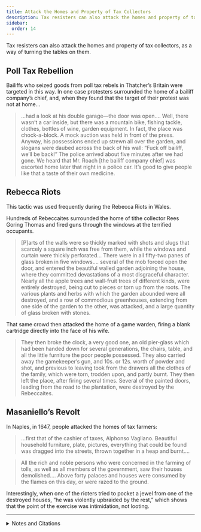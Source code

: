 ```yaml
---
title: Attack the Homes and Property of Tax Collectors
description: Tax resisters can also attack the homes and property of tax collectors, as a way of turning the tables on them.
sidebar:
  order: 14
---
```

Tax resisters can also attack the homes and property of tax collectors, as a way of turning the tables on them.

## Poll Tax Rebellion

Bailiffs who seized goods from poll tax rebels in Thatcher’s Britain were targeted in this way.
In one case protesters surrounded the home of a bailiff company’s chief, and, when they found that the target of their protest was not at home…

> …had a look at his double garage—the door was open.… Well, there wasn’t a car inside, but there was a mountain bike, fishing tackle, clothes, bottles of wine, garden equipment. In fact, the place was chock-a-block. A mock auction was held in front of the press. Anyway, his possessions ended up strewn all over the garden, and slogans were daubed across the back of his wall: “Fuck off bailiff, we’ll be back!” The police arrived about five minutes after we had gone. We heard that Mr. Roach [the bailiff company chief] was escorted home later that night in a police car. It’s good to give people like that a taste of their own medicine.

## Rebecca Riots

This tactic was used frequently during the Rebecca Riots in Wales.

Hundreds of Rebeccaites surrounded the home of tithe collector Rees Goring Thomas and fired guns through the windows at the terrified occupants.

> [P]arts of the walls were so thickly marked with shots and slugs that scarcely a square inch was free from them, while the windows and curtain were thickly perforated… There were in all fifty-two panes of glass broken in five windows.… several of the mob forced open the door, and entered the beautiful walled garden adjoining the house, where they committed devastations of a most disgraceful character. Nearly all the apple trees and wall-fruit trees of different kinds, were entirely destroyed, being cut to pieces or torn up from the roots. The various plants and herbs with which the garden abounded were all destroyed, and a row of commodious greenhouses, extending from one side of the garden to the other, was attacked, and a large quantity of glass broken with stones.

That same crowd then attacked the home of a game warden, firing a blank cartridge directly into the face of his wife.

> They then broke the clock, a very good one, an old pier-glass which had been handed down for several generations, the chairs, table, and all the little furniture the poor people possessed. They also carried away the gamekeeper’s gun, and 10s. or 12s. worth of powder and shot, and previous to leaving took from the drawers all the clothes of the family, which were torn, trodden upon, and partly burnt. They then left the place, after firing several times. Several of the painted doors, leading from the road to the plantation, were destroyed by the Rebeccaites.

## Masaniello’s Revolt

In Naples, in 1647, people attacked the homes of tax farmers:

> …first that of the cashier of taxes, Alphonso Vagliano. Beautiful household furniture, plate, pictures, everything that could be found was dragged into the streets, thrown together in a heap and burnt.…

> All the rich and noble persons who were concerned in the farming of tolls, as well as all members of the government, saw their houses demolished.… Above forty palaces and houses were consumed by the flames on this day, or were razed to the ground.

Interestingly, when one of the rioters tried to pocket a jewel from one of the destroyed houses, “he was violently upbraided by the rest,” which shows that the point of the exercise was intimidation, not looting.

<hr />

<details>
<summary>Notes and Citations</summary>

* Burns, Danny <i>Poll Tax Rebellion</i> AK Press (1992), pp. 158–59
* Evans, Henry Tobit <i>Rebecca Riots!</i> (2010 ed.) pp. 134–35
* von Reumont, Alfred <i>The Carafas of Maddaloni</i> (1854) pp. 312, 317

</details>
